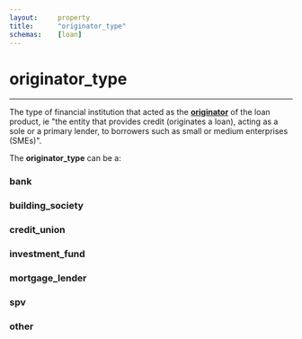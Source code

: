 ```yaml
---
layout:		property
title:		"originator_type"
schemas:	[loan]
---
```


# originator_type

---

The type of financial institution that acted as the [**originator**][def] of the loan product, ie "the entity that provides credit (originates a loan), acting as a sole or a primary lender, to borrowers such as small or medium enterprises (SMEs)".

The **originator_type** can be a:

### bank

### building_society

### credit_union

### investment_fund

### mortgage_lender

### spv

### other


[def]: https://www.esma.europa.eu/press-news/esma-news/esma-publishes-opinion-eu-framework-loan-origination-investment-funds
